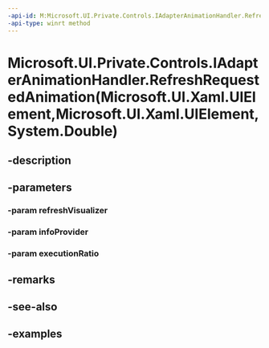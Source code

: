 ```yaml
---
-api-id: M:Microsoft.UI.Private.Controls.IAdapterAnimationHandler.RefreshRequestedAnimation(Microsoft.UI.Xaml.UIElement,Microsoft.UI.Xaml.UIElement,System.Double)
-api-type: winrt method
---
```


# Microsoft.UI.Private.Controls.IAdapterAnimationHandler.RefreshRequestedAnimation(Microsoft.UI.Xaml.UIElement,Microsoft.UI.Xaml.UIElement,System.Double)

<!--
public void RefreshRequestedAnimation (Microsoft.UI.Xaml.UIElement refreshVisualizer, Microsoft.UI.Xaml.UIElement infoProvider, double executionRatio);
-->


## -description

## -parameters

### -param refreshVisualizer

### -param infoProvider

### -param executionRatio

## -remarks

## -see-also

## -examples


